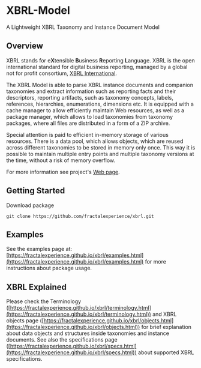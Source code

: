 # XBRL-Model
A Lightweight XBRL Taxonomy and Instance Document Model

## Overview

XBRL stands for e**X**tensible **B**usiness **R**eporting **L**anguage. XBRL is the open international standard for digital business reporting, managed by a global not for profit consortium, [XBRL International](https://www.xbrl.org/).  

The XBRL Model is able to parse XBRL instance documents and companion taxonomies and extract information such as reporting facts and their descriptors, reporting artifacts, such as taxonomy concepts, labels, references, hierarchies, enumerations, dimensions etc. It is equipped with a cache manager to allow efficiently maintain Web resources, as well as a package manager, which allows to load taxonomies  from taxonomy packages, where all files are distributed in a form of a ZIP archive.

Special attention is paid to efficient in-memory storage of various resources. There is a data pool, which allows objects, which are reused across different taxonomies to be stored in memory only once. This way it is possible to maintain multiple entry points and multiple taxonomy versions at the time, without a risk of memory overflow. 

For more information see project's [Web page](https://fractalexperience.github.io/xbrl/).

## Getting Started

Download package

``` 
git clone https://github.com/fractalexperience/xbrl.git
```

## Examples

See the examples page at: [https://fractalexperience.github.io/xbrl/examples.html](https://fractalexperience.github.io/xbrl/examples.html) for more instructions about package usage.

## XBRL Explained 

Please check the Terminology ([https://fractalexperience.github.io/xbrl/terminology.html](https://fractalexperience.github.io/xbrl/terminology.html)) and XBRL objects page ([https://fractalexperience.github.io/xbrl/objects.html](https://fractalexperience.github.io/xbrl/objects.html)) for brief explanation about data objects and structures inside taxonomies and instance documents. See also the specifications page ([https://fractalexperience.github.io/xbrl/specs.html](https://fractalexperience.github.io/xbrl/specs.html)) about supported XBRL specifications. 

